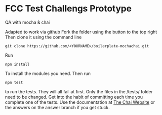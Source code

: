FCC Test Challengs Prototype 
============================

QA with mocha & chai

Adapted to work via github
Fork the folder using the button to the top right
Then clone it using the command line
```
git clone https://github.com/<YOURNAME>/boilerplate-mochachai.git
```
Run 
```
npm install
```
To install the modules you need. Then run
```
npm test
```
to run the tests. They will all fail at first.
Only the files in the /tests/ folder need to be changed.
Get into the habit of committing each time you complete one of the tests.
Use the documentation at [The Chai Website](https://www.chaijs.com/api/assert/) or the answers on the answer branch if you get stuck. 
